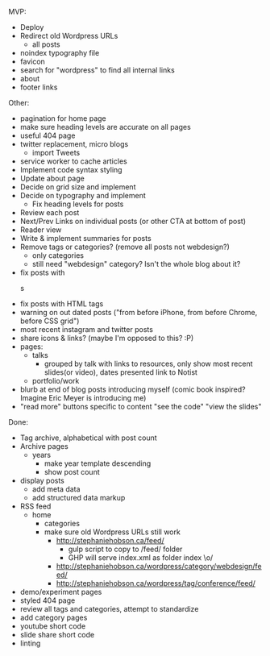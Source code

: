 MVP:

- Deploy
- Redirect old Wordpress URLs
  - all posts
- noindex typography file
- favicon
- search for "wordpress" to find all internal links
- about
- footer links

Other:

- pagination for home page
- make sure heading levels are accurate on all pages
- useful 404 page
- twitter replacement, micro blogs
  - import Tweets
- service worker to cache articles
- Implement code syntax styling
- Update about page
- Decide on grid size and implement
- Decide on typography and implement
  - Fix heading levels for posts
- Review each post
- Next/Prev Links on individual posts (or other CTA at bottom of post)
- Reader view
- Write & implement summaries for posts
- Remove tags or categories? (remove all posts not webdesign?)
  - only categories
  - still need "webdesign" category? Isn't the whole blog about it?
- fix posts with <dl>s
- fix posts with HTML tags
- warning on out dated posts ("from before iPhone, from before Chrome, before CSS grid")
- most recent instagram and twitter posts
- share icons & links? (maybe I'm opposed to this? :P)
- pages:
    - talks
        - grouped by talk with links to resources, only show most recent slides(or video), dates presented link to Notist
    - portfolio/work
- blurb at end of blog posts introducing myself (comic book inspired? Imagine Eric Meyer is introducing me)
- "read more" buttons specific to content "see the code" "view the slides"


Done:

- Tag archive, alphabetical with post count
- Archive pages
    - years
        - make year template descending
        - show post count
- display posts
  - add meta data
  - add structured data markup
- RSS feed
  - home
    - categories
    - make sure old Wordpress URLs still work
      - http://stephaniehobson.ca/feed/
        - gulp script to copy to /feed/ folder
        - GHP will serve index.xml as folder index \o/
      - http://stephaniehobson.ca/wordpress/category/webdesign/feed/
      - http://stephaniehobson.ca/wordpress/tag/conference/feed/
- demo/experiment pages
- styled 404 page
- review all tags and categories, attempt to standardize
- add category pages
- youtube short code
- slide share short code
- linting
